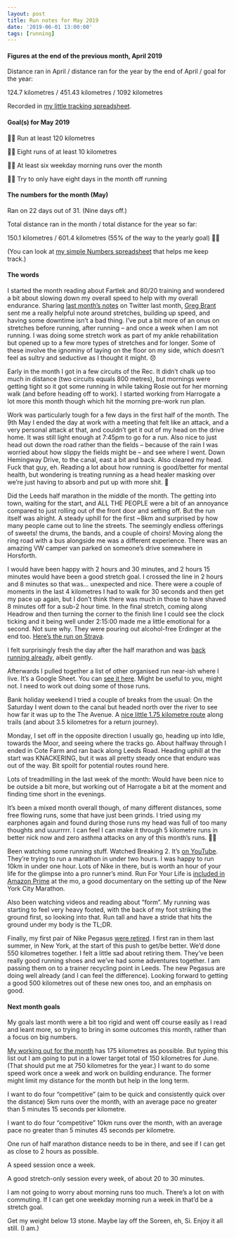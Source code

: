 ```yaml
---
layout: post
title: Run notes for May 2019
date: '2019-06-01 13:00:00'
tags: [running]
---
```

#### Figures at the end of the previous month, April 2019

Distance ran in April / distance ran for the year by the end of April / goal for the year:

124.7 kilometres / 451.43 kilometres / 1092 kilometres

Recorded in [my little tracking spreadsheet](https://www.icloud.com/numbers/0cWhQqgPDF2FKXSnUdB79lWVw#2019_running).

#### Goal(s) for May 2019

👍🏼 Run at least 120 kilometres

👎🏼 Eight runs of at least 10 kilometres

👎🏼 At least six weekday morning runs over the month

👎🏼 Try to only have eight days in the month off running

#### The numbers for the month (May)

Ran on 22 days out of 31. (Nine days off.)

Total distance ran in the month / total distance for the year so far:

150.1 kilometres / 601.4 kilometres (55% of the way to the yearly goal) 🤘🏼

(You can look at [my simple Numbers spreadsheet](https://www.icloud.com/numbers/0cWhQqgPDF2FKXSnUdB79lWVw#2019_running) that helps me keep track.)

#### The words

I started the month reading about Fartlek and 80/20 training and wondered a bit about slowing down my overall speed to help with my overall endurance. Sharing [last month’s notes](https://www.ermlikeyeah.com/run-notes-2019-april/) on Twitter last month, [Greg Brant](https://www.twitter.com/GregB) sent me a really helpful note around stretches, building up speed, and having some downtime isn’t a bad thing. I’ve put a bit more of an onus on stretches before running, after running – and once a week when I am not running. I was doing some stretch work as part of my ankle rehabilitation but opened up to a few more types of stretches and for longer. Some of these involve the ignominy of laying on the floor on my side, which doesn’t feel as sultry and seductive as I thought it might. 😞

Early in the month I got in a few circuits of the Rec. It didn’t chalk up too much in distance (two circuits equals 800 metres), but mornings were getting tight so it got some running in while taking Rosie out for her morning walk (and before heading off to work). I started working from Harrogate a lot more this month though which hit the morning pre-work run plan.

Work was particularly tough for a few days in the first half of the month. The 9th May I ended the day at work with a meeting that felt like an attack, and a very personal attack at that, and couldn’t get it out of my head on the drive home. It was still light enough at 7:45pm to go for a run. Also nice to just head out down the road rather than the fields – because of the rain I was worried about how slippy the fields might be – and see where I went. Down Hemingway Drive, to the canal, east a bit and back. Also cleared my head. Fuck that guy, eh. Reading a lot about how running is good/better for mental health, but wondering is treating running as a head healer masking over we’re just having to absorb and put up with more shit. 🤔

Did the Leeds half marathon in the middle of the month. The getting into town, waiting for the start, and ALL THE PEOPLE were a bit of an annoyance compared to just rolling out of the front door and setting off. But the run itself was alright. A steady uphill for the first ~8km and surprised by how many people came out to line the streets. The seemingly endless offerings of sweets! the drums, the bands, and a couple of choirs! Moving along the ring road with a bus alongside me was a different experience. There was an amazing VW camper van parked on someone’s drive somewhere in Horsforth.

I would have been happy with 2 hours and 30 minutes, and 2 hours 15 minutes would have been a good stretch goal. I crossed the line in 2 hours and 8 minutes so that was... unexpected and nice. There were a couple of moments in the last 4 kilometres I had to walk for 30 seconds and then get my pace up again, but I don’t think there was much in those to have shaved 8 minutes off for a sub-2 hour time. In the final stretch, coming along Headrow and then turning the corner to the finish line I could see the clock ticking and it being well under 2:15:00 made me a little emotional for a second. Not sure why. They were pouring out alcohol-free Erdinger at the end too. [Here’s the run on Strava](https://strava.app.link/Ct2MSAugaX).

I felt surprisingly fresh the day after the half marathon and was [back running already](https://www.strava.com/activities/2365085897), albeit gently.

Afterwards I pulled together a list of other organised run near-ish where I live. It’s a Google Sheet. You can [see it here](https://docs.google.com/spreadsheets/d/1bUJ8b1zsTZL5iUNFXL886awjOKT0uGwcNNNrV1r6AGU). Might be useful to you, might not. I need to work out doing some of those runs.

Bank holiday weekend I tried a couple of breaks from the usual: On the Saturday I went down to the canal but headed north over the river to see how far it was up to the The Avenue. A [nice little 1.75 kilometre route](https://strava.app.link/XH4jRqqeaX) along trails (and about 3.5 kilometres for a return journey).

Monday, I set off in the opposite direction I usually go, heading up into Idle, towards the Moor, and seeing where the tracks go. About halfway through I ended in Cote Farm and ran back along Leeds Road. Heading uphill at the start was KNACKERING, but it was all pretty steady once that enduro was out of the way. Bit spoilt for potential routes round here.

Lots of treadmilling in the last week of the month: Would have been nice to be outside a bit more, but working out of Harrogate a bit at the moment and finding time short in the evenings.

It’s been a mixed month overall though, of many different distances, some free flowing runs, some that have just been grinds. I tried using my earphones again and found during those runs my head was full of too many thoughts and uuurrrrr. I can feel I can make it through 5 kilometre runs in better nick now and zero asthma attacks on any of this month’s runs. 👍🏼

Been watching some running stuff. Watched Breaking 2. It’s [on YouTube](https://youtu.be/V2ZLG-Fij_4). They’re trying to run a marathon in under two hours. I was happy to run 10km in under one hour. Lots of Nike in there, but is worth an hour of your life for the glimpse into a pro runner’s mind. Run For Your Life is [included in Amazon Prime](https://www.amazon.co.uk/gp/video/detail/B0795Y66RJ) at the mo, a good documentary on the setting up of the New York City Marathon.

Also been watching videos and reading about “form”. My running was starting to feel very heavy footed, with the back of my foot striking the ground first, so looking into that. Run tall and have a stride that hits the ground under my body is the TL;DR.

Finally, my first pair of Nike Pegasus [were retired](https://www.instagram.com/p/Bx4egsJngMr/?igshid=1xf696b51sqwq). I first ran in them last summer, in New York, at the start of this push to get/be better. We’d done 550 kilometres together. I felt a little sad about retiring them. They’ve been really good running shoes and we’ve had some adventures together. I am passing them on to a trainer recycling point in Leeds. The new Pegasus are doing well already (and I can feel the difference). Looking forward to getting a good 500 kilometres out of these new ones too, and an emphasis on good.

#### Next month goals

My goals last month were a bit too rigid and went off course easily as I read and leant more, so trying to bring in some outcomes this month, rather than a focus on big numbers.

[My working out for the month](https://www.dropbox.com/s/km1iz85927onj40/Running%20notepad.pdf?dl=0) has 175 kilometres as possible. But typing this list out I am going to put in a lower target total of 150 kilometres for June. (That should put me at 750 kilometres for the year.) I want to do some speed work once a week and work on building endurance. The former might limit my distance for the month but help in the long term.

I want to do four “competitive” (aim to be quick and consistently quick over the distance) 5km runs over the month, with an average pace no greater than 5 minutes 15 seconds per kilometre.

I want to do four “competitive” 10km runs over the month, with an average pace no greater than 5 minutes 45 seconds per kilometre.

One run of half marathon distance needs to be in there, and see if I can get as close to 2 hours as possible.

A speed session once a week.

A good stretch-only session every week, of about 20 to 30 minutes.

I am not going to worry about morning runs too much. There’s a lot on with commuting. If I can get one weekday morning run a week in that’d be a stretch goal.

Get my weight below 13 stone. Maybe lay off the Soreen, eh, Si.
Enjoy it all still. (I am.)
